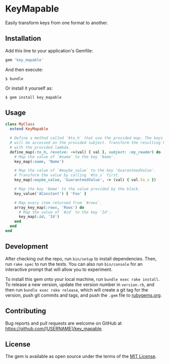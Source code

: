 # KeyMapable

Easily transform keys from one format to another.

## Installation

Add this line to your application's Gemfile:

```ruby
gem 'key_mapable'
```

And then execute:

    $ bundle

Or install it yourself as:

    $ gem install key_mapable

## Usage

```ruby
class MyClass
  extend KeyMapable

  # Define a method called `#to_h` that use the provided map. The keys
  # will be accessed on the provided subject. Transform the resulting hash
  # with the provided lambda.
  define_map(:to_h, resolve: ->(val) { val }, subject: :my_reader) do
    # Map the value of `#name` to the key 'Name'.
    key_map(:name, 'Name')

    # Map the value of `#maybe_value` to the key 'GuaranteedValue'.
    # Transform the value by calling `#to_s` first.
    key_map(:maybe_value, 'GuaranteedValue', -> (val) { val.to_s })

    # Map the key 'Name' to the value provided by the block.
    key_value('AConstant') { 'Foo' }

    # Map every item returned from `#rows`.
    array_key_map(:rows, 'Rows') do
      # Map the value of `#id` to the key 'Id'.
      key_map(:id, 'Id')
    end
  end
end
```

## Development

After checking out the repo, run `bin/setup` to install dependencies. Then, run `rake spec` to run the tests. You can also run `bin/console` for an interactive prompt that will allow you to experiment.

To install this gem onto your local machine, run `bundle exec rake install`. To release a new version, update the version number in `version.rb`, and then run `bundle exec rake release`, which will create a git tag for the version, push git commits and tags, and push the `.gem` file to [rubygems.org](https://rubygems.org).

## Contributing

Bug reports and pull requests are welcome on GitHub at https://github.com/[USERNAME]/key_mapable.

## License

The gem is available as open source under the terms of the [MIT License](https://opensource.org/licenses/MIT).
